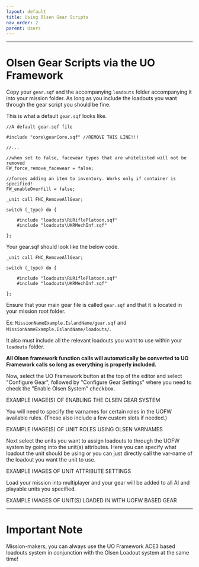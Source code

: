 ```yaml
---
layout: default
title: Using Olsen Gear Scripts
nav_order: 2
parent: Users
---
```


---

<!-- EXAMPLE/TUTORIAL VIDEO FOR THIS PAGE -->

<!-- Should video be at the top or the bottom of the page(s) ? -->

# Olsen Gear Scripts via the UO Framework

Copy your ``gear.sqf`` and the accompanying ``loadouts`` folder accompanying it into your mission folder. As long as you include the loadouts you want through the gear script you should be fine.

This is what a default ``gear.sqf`` looks like.

```
//A default gear.sqf file

#include "core\gearCore.sqf" //REMOVE THIS LINE!!!

//...

//when set to false, facewear types that are whitelisted will not be removed
FW_force_remove_facewear = false;

//forces adding an item to inventory. Works only if container is specified!
FW_enableOverfill = false;

_unit call FNC_RemoveAllGear;

switch (_type) do {

	#include "loadouts\RURiflePlatoon.sqf"
	#include "loadouts\UKRMechInf.sqf"

};
```

Your gear.sqf should look like the below code.

```
_unit call FNC_RemoveAllGear;

switch (_type) do {

	#include "loadouts\RURiflePlatoon.sqf"
	#include "loadouts\UKRMechInf.sqf"

};
```

Ensure that your main gear file is called ``gear.sqf`` and that it is located in your mission root folder.

Ex: ``MissionNameExample.IslandName/gear.sqf`` and ``MissionNameExample.IslandName/loadouts/``. 

It also must include all the relevant loadouts you want to use within your ``loadouts`` folder.

**All Olsen framework function calls will automatically be converted to UO Framework calls so long as everything is properly included.**

Now, select the UO Framework button at the top of the editor and select "Configure Gear", followed by "Configure Gear Settings" where you need to check the "Enable Olsen System" checkbox.

EXAMPLE IMAGE(S) OF ENABLING THE OLSEN GEAR SYSTEM

You will need to specify the varnames for certain roles in the UOFW available rules. (These also include a few custom slots if needed.)

EXAMPLE IMAGE(S) OF UNIT ROLES USING OLSEN VARNAMES

Next select the units you want to assign loadouts to through the UOFW system by going into the unit(s) attributes. Here you can specify what loadout the unit should be using or you can just directly call the var-name of the loadout you want the unit to use.

EXAMPLE IMAGES OF UNIT ATTRIBUTE SETTINGS

Load your mission into multiplayer and your gear will be added to all AI and playable units you specified.

EXAMPLE IMAGES OF UNIT(S) LOADED IN WITH UOFW BASED GEAR

---

# Important Note
Mission-makers, you can always use the UO Framework ACE3 based loadouts system in conjunction with the Olsen Loadout system at the same time!
